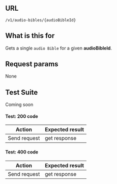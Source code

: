 ## URL

`/v1/audio-bibles/{audioBibleId}`

## What is this for

Gets a single `audio Bible` for a given **audioBibleId**.

## Request params

None

## Test Suite

Coming soon

#### Test: 200 code

| Action       | Expected result |
| ------------ | --------------- |
| Send request | get response    |

#### Test: 400 code

| Action       | Expected result |
| ------------ | --------------- |
| Send request | get response    |

